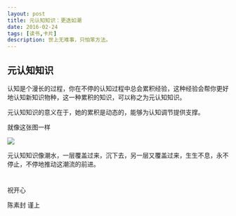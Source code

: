 ```yaml
---
layout: post
title: 元认知知识：更迭如潮
date: 2016-02-24
tags: [读书,卡片]
description: 世上无难事，只怕笨方法。
---
```



## 元认知知识

认知是个漫长的过程，你在不停的认知过程中总会累积经验，这种经验会帮你更好地认知新知识物种，这一种累积的知识，可以称之为元认知知识。

元认知知识的意义在于，她的累积是动态的，能够为认知调节提供支撑。

就像这张图一样

![](https://upload.wikimedia.org/wikipedia/commons/3/34/Impossible_staircase.svg)

元认知知识像潮水，一层覆盖过来，沉下去，另一层又覆盖过来，生生不息，永不停止，不停地推动这潮流的前进。


#
祝开心

陈素封 谨上


